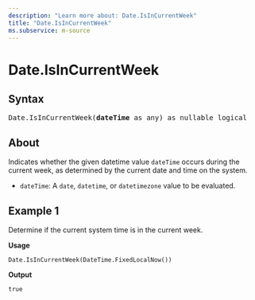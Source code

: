 ```yaml
---
description: "Learn more about: Date.IsInCurrentWeek"
title: "Date.IsInCurrentWeek"
ms.subservice: m-source
---
```

# Date.IsInCurrentWeek

## Syntax

<pre>
Date.IsInCurrentWeek(<b>dateTime</b> as any) as nullable logical
</pre>
  
## About
Indicates whether the given datetime value `dateTime` occurs during the current week, as determined by the current date and time on the system.
* `dateTime`: A `date`, `datetime`, or `datetimezone` value to be evaluated.

## Example 1

Determine if the current system time is in the current week.

**Usage**

```powerquery-m
Date.IsInCurrentWeek(DateTime.FixedLocalNow())
```

**Output**

`true`
